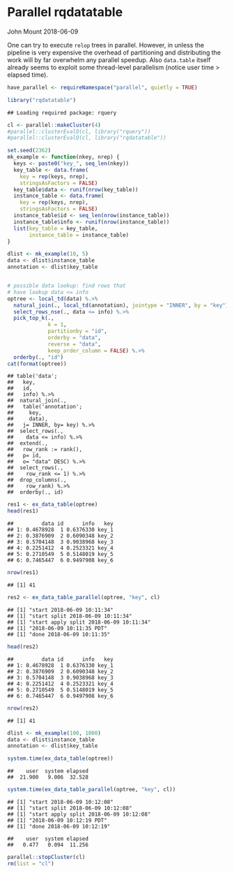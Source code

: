 Parallel rqdatatable
================
John Mount
2018-06-09

One can try to execute `relop` trees in parallel. However, in unless the pipeline is very expensive the overhead of partitioning and distributing the work will by far overwhelm any parallel speedup. Also `data.table` itself already seems to exploit some thread-level parallelism (notice user time &gt; elapsed time).

``` r
have_parallel <- requireNamespace("parallel", quietly = TRUE)
```

``` r
library("rqdatatable")
```

    ## Loading required package: rquery

``` r
cl <- parallel::makeCluster(4)
#parallel::clusterEvalQ(cl, library("rquery"))
#parallel::clusterEvalQ(cl, library("rqdatatable"))

set.seed(2362)
mk_example <- function(nkey, nrep) {
  keys <- paste0("key_", seq_len(nkey))
  key_table <- data.frame(
    key = rep(keys, nrep),
    stringsAsFactors = FALSE)
  key_table$data <- runif(nrow(key_table))
  instance_table <- data.frame(
    key = rep(keys, nrep),
    stringsAsFactors = FALSE)
  instance_table$id <- seq_len(nrow(instance_table))
  instance_table$info <- runif(nrow(instance_table))
  list(key_table = key_table,
       instance_table = instance_table)
}

dlist <- mk_example(10, 5)
data <- dlist$instance_table
annotation <- dlist$key_table


# possible data lookup: find rows that
# have lookup data <= info
optree <- local_td(data) %.>%
  natural_join(., local_td(annotation), jointype = "INNER", by = "key") %.>%
  select_rows_nse(., data <= info) %.>%
  pick_top_k(., 
             k = 1,
             partitionby = "id",
             orderby = "data",
             reverse = "data",
             keep_order_column = FALSE) %.>%
  orderby(., "id")
cat(format(optree))
```

    ## table('data'; 
    ##   key,
    ##   id,
    ##   info) %.>%
    ##  natural_join(.,
    ##   table('annotation'; 
    ##     key,
    ##     data),
    ##   j= INNER, by= key) %.>%
    ##  select_rows(.,
    ##    data <= info) %.>%
    ##  extend(.,
    ##   row_rank := rank(),
    ##   p= id,
    ##   o= "data" DESC) %.>%
    ##  select_rows(.,
    ##    row_rank <= 1) %.>%
    ##  drop_columns(.,
    ##    row_rank) %.>%
    ##  orderby(., id)

``` r
res1 <- ex_data_table(optree)
head(res1)
```

    ##         data id      info   key
    ## 1: 0.4678928  1 0.6376330 key_1
    ## 2: 0.3876909  2 0.6090348 key_2
    ## 3: 0.5704148  3 0.9038968 key_3
    ## 4: 0.2251412  4 0.2523321 key_4
    ## 5: 0.2710549  5 0.5148019 key_5
    ## 6: 0.7465447  6 0.9497908 key_6

``` r
nrow(res1)
```

    ## [1] 41

``` r
res2 <- ex_data_table_parallel(optree, "key", cl)
```

    ## [1] "start 2018-06-09 10:11:34"
    ## [1] "start split 2018-06-09 10:11:34"
    ## [1] "start apply split 2018-06-09 10:11:34"
    ## [1] "2018-06-09 10:11:35 PDT"
    ## [1] "done 2018-06-09 10:11:35"

``` r
head(res2)
```

    ##         data id      info   key
    ## 1: 0.4678928  1 0.6376330 key_1
    ## 2: 0.3876909  2 0.6090348 key_2
    ## 3: 0.5704148  3 0.9038968 key_3
    ## 4: 0.2251412  4 0.2523321 key_4
    ## 5: 0.2710549  5 0.5148019 key_5
    ## 6: 0.7465447  6 0.9497908 key_6

``` r
nrow(res2)
```

    ## [1] 41

``` r
dlist <- mk_example(100, 1000)
data <- dlist$instance_table
annotation <- dlist$key_table

system.time(ex_data_table(optree))
```

    ##    user  system elapsed 
    ##  21.900   9.006  32.528

``` r
system.time(ex_data_table_parallel(optree, "key", cl))
```

    ## [1] "start 2018-06-09 10:12:08"
    ## [1] "start split 2018-06-09 10:12:08"
    ## [1] "start apply split 2018-06-09 10:12:08"
    ## [1] "2018-06-09 10:12:19 PDT"
    ## [1] "done 2018-06-09 10:12:19"

    ##    user  system elapsed 
    ##   0.477   0.094  11.256

``` r
parallel::stopCluster(cl)
rm(list = "cl")
```
